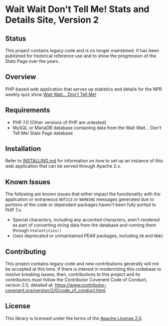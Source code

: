 # Wait Wait Don't Tell Me! Stats and Details Site, Version 2

## Status

This project contains legacy code and is no longer maintained. It has been
published for historical reference use and to show the progression of the
Stats Page over the years.

## Overview

PHP-based web application that serves up statistics and details for the NPR
weekly quiz show [Wait Wait... Don't Tell Me!](http://waitwait.npr.org)

## Requirements

- PHP 7.0 (Other versions of PHP are untested)
- MySQL or MariaDB database containing data from the Wait Wait... Don't Tell Me! Stats Page database

## Installation

Refer to [INSTALLING.md](INSTALLING.md) for information on how to set up an
instance of this web application that can be served through Apache 2.x.

## Known Issues

The following are known issues that either impact the functionality with the
application or extraneous `NOTICE` or `WARNING` messages generated due to
portions of the code or dependant packages haven't been fully ported to
PHP 7.x.

- Special characters, including any accented characters, aren't rendered
  as part of converting string data from the database and running them
  through `htmlentities()`
- Uses deprecated or unmaintained PEAR packages, including `DB` and `MDB2`

## Contributing

This project contains legacy code and new contributions generally will
not be accepted at this time. If there is interest in modernizing this codebase
to resolve breaking issues; then, contributions to this project and its
contributors must follow the Contributor Covenent Code of Conduct, version 2.0,
detailed at:
https://www.contributor-covenant.org/version/2/0/code_of_conduct.html.

## License

This library is licensed under the terms of the
[Apache License 2.0](http://www.apache.org/licenses/LICENSE-2.0).
